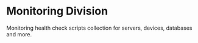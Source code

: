 # Monitoring Division

Monitoring health check scripts collection for servers, devices, databases and more.
